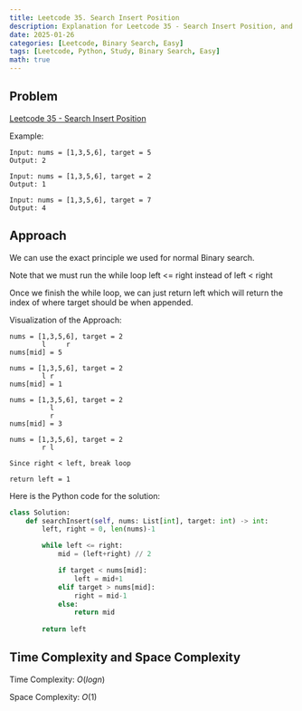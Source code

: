 ```yaml
---
title: Leetcode 35. Search Insert Position
description: Explanation for Leetcode 35 - Search Insert Position, and its solution in Python.
date: 2025-01-26
categories: [Leetcode, Binary Search, Easy]
tags: [Leetcode, Python, Study, Binary Search, Easy]
math: true
---
```


## Problem
[Leetcode 35 - Search Insert Position](https://leetcode.com/problems/search-insert-position/description/)

Example:
```
Input: nums = [1,3,5,6], target = 5
Output: 2

Input: nums = [1,3,5,6], target = 2
Output: 1

Input: nums = [1,3,5,6], target = 7
Output: 4
```

## Approach

We can use the exact principle we used for normal Binary search.

Note that we must run the while loop left <= right instead of left < right

Once we finish the while loop, we can just return left which will return the index of where target should be when appended.

Visualization of the Approach:
```
nums = [1,3,5,6], target = 2
        l     r
nums[mid] = 5

nums = [1,3,5,6], target = 2
        l r
nums[mid] = 1

nums = [1,3,5,6], target = 2
          l
          r
nums[mid] = 3

nums = [1,3,5,6], target = 2
        r l

Since right < left, break loop

return left = 1
```

Here is the Python code for the solution:
```python
class Solution:
    def searchInsert(self, nums: List[int], target: int) -> int:
        left, right = 0, len(nums)-1

        while left <= right:
            mid = (left+right) // 2

            if target < nums[mid]:
                left = mid+1
            elif target > nums[mid]:
                right = mid-1
            else:
                return mid
        
        return left    
```
## Time Complexity and Space Complexity

Time Complexity: $O(log n)$ 

Space Complexity: $O(1)$